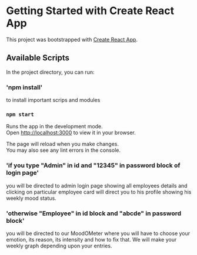
# Getting Started with Create React App

This project was bootstrapped with [Create React App](https://github.com/facebook/create-react-app).

## Available Scripts

In the project directory, you can run:
### 'npm install'
to install important scrips and modules

### `npm start`

Runs the app in the development mode.\
Open [http://localhost:3000](http://localhost:3000) to view it in your browser.

The page will reload when you make changes.\
You may also see any lint errors in the console.

### 'if you type "Admin" in id and "12345" in password block of login page'

you will be directed to admin login page showing all employees details and clicking on particular employee card will direct you to his profile showing his weekly mood status.

### 'otherwise "Employee" in id block and "abcde" in password block'

you will be directed to our MoodOMeter where you will have to choose your emotion, its reason, its intensity and how to fix that. We will make your weekly graph depending upon your entries.



